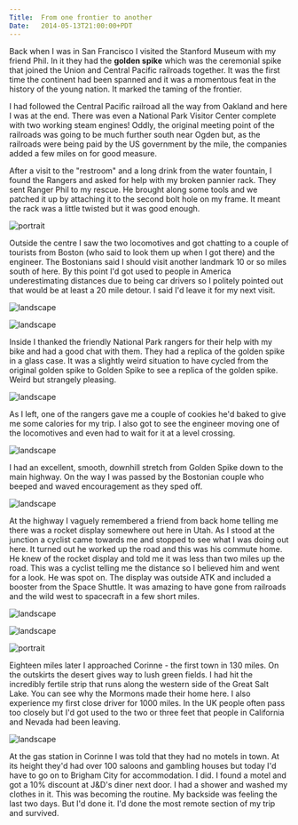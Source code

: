```yaml
---
Title:	From one frontier to another
Date:	2014-05-13T21:00:00+PDT
---
```


Back when I was in San Francisco I visited the Stanford Museum with my friend Phil. In it they had the __golden spike__ which was the ceremonial spike that joined the Union and Central Pacific railroads together. It was the first time the continent had been spanned and it was a momentous feat in the history of the young nation. It marked the taming of the frontier.

I had followed the Central Pacific railroad all the way from Oakland and here I was at the end. There was even a National Park Visitor Center complete with two working steam engines! Oddly, the original meeting point of the railroads was going to be much further south near Ogden but, as the railroads were being paid by the US government by the mile, the companies added a few miles on for good measure.

After a visit to the "restroom" and a long drink from the water fountain, I found the Rangers and asked for help with my broken pannier rack. They sent Ranger Phil to my rescue. He brought along some tools and we patched it up by attaching it to the second bolt hole on my frame. It meant the rack was a little twisted but it was good enough.

![portrait](https://farm8.staticflickr.com/7438/14196398385_f053e9854d_c.jpg "Ranger Phil to the rescue")

Outside the centre I saw the two locomotives and got chatting to a couple of tourists from Boston (who said to look them up when I got there) and the engineer. The Bostonians said I should visit another landmark 10 or so miles south of here. By this point I'd got used to people in America underestimating distances due to being car drivers so I politely pointed out that would be at least a 20 mile detour. I said I'd leave it for my next visit.

![landscape](https://farm8.staticflickr.com/7390/14196399815_ef1173ddce_z.jpg "Locomotives at Golden Spike")

![landscape](https://farm8.staticflickr.com/7385/14009747958_9a8984f631_z.jpg "Locomtive Engineer")

Inside I thanked the friendly National Park rangers for their help with my bike and had a good chat with them. They had a replica of the golden spike in a glass case. It was a slightly weird situation to have cycled from the original golden spike to Golden Spike to see a replica of the golden spike. Weird but strangely pleasing.

![landscape](https://farm8.staticflickr.com/7345/14009806437_71c01d512c_z.jpg "Friendly National Park rangers with the replica golden spike at Golden Spike")

As I left, one of the rangers gave me a couple of cookies he'd baked to give me some calories for my trip. I also got to see the engineer moving one of the locomotives and even had to wait for it at a level crossing.

![landscape](https://farm3.staticflickr.com/2923/14009768320_d3e68389b4_z.jpg "Engine")

I had an excellent, smooth, downhill stretch from Golden Spike down to the main highway. On the way I was passed by the Bostonian couple who beeped and waved encouragement as they sped off.

![landscape](https://farm6.staticflickr.com/5238/14196338914_f8d430372a_z.jpg "Leaving Golden Spike")

At the highway I vaguely remembered a friend from back home telling me there was a rocket display somewhere out here in Utah. As I stood at the junction a cyclist came towards me and stopped to see what I was doing out here. It turned out he worked up the road and this was his commute home. He knew of the rocket display and told me it was less than two miles up the road. This was a cyclist telling me the distance so I believed him and went for a look. He was spot on. The display was outside ATK and included a booster from the Space Shuttle. It was amazing to have gone from railroads and the wild west to spacecraft in a few short miles.

![landscape](https://farm8.staticflickr.com/7436/14193871812_041d913966_z.jpg "Rockets")

![landscape](https://farm3.staticflickr.com/2897/14216554893_4183a5787a_z.jpg "Shuttle booster")

![portrait](https://farm8.staticflickr.com/7400/14196408325_7a1dc933cd_c.jpg "I obeyed the sign and didn't climb into the nozzle.")

Eighteen miles later I approached Corinne - the first town in 130 miles. On the outskirts the desert gives way to lush green fields. I had hit the incredibly fertile strip that runs along the western side of the Great Salt Lake. You can see why the Mormons made their home here. I also experience my first close driver for 1000 miles. In the UK people often pass too closely but I'd got used to the two or three feet that people in California and Nevada had been leaving.

![landscape](https://farm8.staticflickr.com/7459/14196409805_2065f0c367_z.jpg "Crops near Corrine")

At the gas station in Corinne I was told that they had no motels in town. At its height they'd had over 100 saloons and gambling houses but today I'd have to go on to Brigham City for accommodation. I did. I found a motel and got a 10% discount at J&D's diner next door. I had a shower and washed my clothes in it. This was becoming the routine. My backside was feeling the last two days. But I'd done it. I'd done the most remote section of my trip and survived.